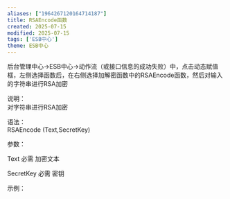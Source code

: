 ```yaml
---
aliases: ["1964267120164714187"]
title: RSAEncode函数
created: 2025-07-15
modified: 2025-07-15
tags: ['ESB中心']
theme: ESB中心
---
```


后台管理中心->ESB中心->动作流（或接口信息的成功失败）中，点击动态赋值框，左侧选择函数后，在右侧选择加解密函数中的RSAEncode函数，然后对输入的字符串进行RSA加密

说明：  
对字符串进行RSA加密  

语法：  
RSAEncode (Text,SecretKey)  

参数：

Text 必需 加密文本

SecretKey 必需 密钥

示例：